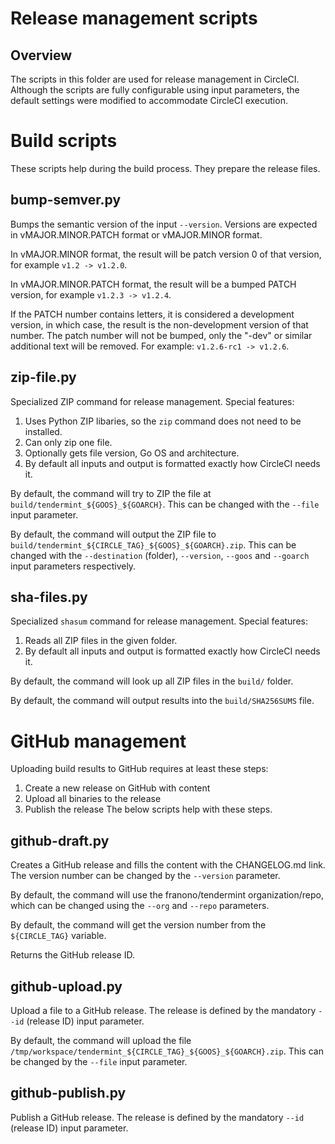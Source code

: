 # Release management scripts

## Overview
The scripts in this folder are used for release management in CircleCI. Although the scripts are fully configurable using input parameters,
the default settings were modified to accommodate CircleCI execution.

# Build scripts
These scripts help during the build process. They prepare the release files.

## bump-semver.py
Bumps the semantic version of the input `--version`. Versions are expected in vMAJOR.MINOR.PATCH format or vMAJOR.MINOR format.

In vMAJOR.MINOR format, the result will be patch version 0 of that version, for example `v1.2 -> v1.2.0`.

In vMAJOR.MINOR.PATCH format, the result will be a bumped PATCH version, for example `v1.2.3 -> v1.2.4`.

If the PATCH number contains letters, it is considered a development version, in which case, the result is the non-development version of that number.
The patch number will not be bumped, only the "-dev" or similar additional text will be removed. For example: `v1.2.6-rc1 -> v1.2.6`.

## zip-file.py
Specialized ZIP command for release management. Special features:
1. Uses Python ZIP libaries, so the `zip` command does not need to be installed.
1. Can only zip one file.
1. Optionally gets file version, Go OS and architecture.
1. By default all inputs and output is formatted exactly how CircleCI needs it.

By default, the command will try to ZIP the file at `build/tendermint_${GOOS}_${GOARCH}`.
This can be changed with the `--file` input parameter.

By default, the command will output the ZIP file to `build/tendermint_${CIRCLE_TAG}_${GOOS}_${GOARCH}.zip`.
This can be changed with the `--destination` (folder), `--version`, `--goos` and `--goarch` input parameters respectively.

## sha-files.py
Specialized `shasum` command for release management. Special features:
1. Reads all ZIP files in the given folder.
1. By default all inputs and output is formatted exactly how CircleCI needs it.

By default, the command will look up all ZIP files in the `build/` folder.

By default, the command will output results into the `build/SHA256SUMS` file.

# GitHub management
Uploading build results to GitHub requires at least these steps:
1. Create a new release on GitHub with content
2. Upload all binaries to the release
3. Publish the release
The below scripts help with these steps.

## github-draft.py
Creates a GitHub release and fills the content with the CHANGELOG.md link. The version number can be changed by the `--version` parameter.

By default, the command will use the franono/tendermint organization/repo, which can be changed using the `--org` and `--repo` parameters.

By default, the command will get the version number from the `${CIRCLE_TAG}` variable.

Returns the GitHub release ID.

## github-upload.py
Upload a file to a GitHub release. The release is defined by the mandatory `--id` (release ID) input parameter.

By default, the command will upload the file `/tmp/workspace/tendermint_${CIRCLE_TAG}_${GOOS}_${GOARCH}.zip`. This can be changed by the `--file` input parameter.

## github-publish.py
Publish a GitHub release. The release is defined by the mandatory `--id` (release ID) input parameter.

